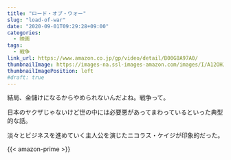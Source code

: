```yaml
---
title: "ロード・オブ・ウォー"
slug: "load-of-war"
date: "2020-09-01T09:29:28+09:00"
categories:
  - 映画
tags:
  - 戦争
link_url: https://www.amazon.co.jp/gp/video/detail/B00G8A97A0/
thumbnailImage: https://images-na.ssl-images-amazon.com/images/I/A12OHJ+Jc+L._SX300_.jpg
thumbnailImagePosition: left
#draft: true
---
```

結局、金儲けになるからやめられないんだよね。戦争って。
<!--more-->
日本のヤクザじゃないけど世の中には必要悪があってまわっているといった典型的な話。

淡々とビジネスを進めていく主人公を演じたニコラス・ケイジが印象的だった。

{{< amazon-prime >}}
